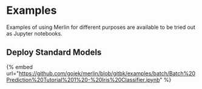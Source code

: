 # Examples

Examples of using Merlin for different purposes are available to be tried out as Jupyter notebooks.

## Deploy Standard Models
{% embed url="https://github.com/gojek/merlin/blob/gitbk/examples/batch/Batch%20Prediction%20Tutorial%201%20-%20Iris%20Classifier.ipynb" %}